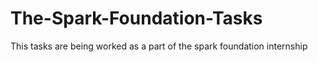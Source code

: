 # The-Spark-Foundation-Tasks
This tasks are being worked as a part of the spark foundation internship 
